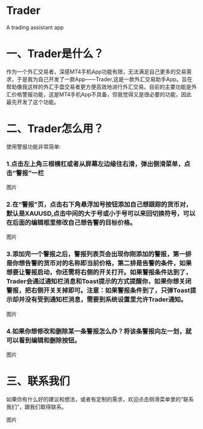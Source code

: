 # Trader
A trading assistant app

# 一、Trader是什么？

作为一个外汇交易者，深感MT4手机App功能有限，无法满足自己更多的交易需求，于是我为自己开发了一款App——Trader,这是一款外汇交易助手App。旨在帮助像我这样的外汇手盘交易者更方便高效地进行外汇交易。目前的主要功能是外汇价格警报功能，这是MT4手机App不具备，但我觉得又是很必要的功能，因此最先开发了这个功能。

# 二、Trader怎么用？

使用警报功能非常简单:
### 1.点击左上角三根横杠或者从屏幕左边缘往右滑，弹出侧滑菜单，点击“警报”一栏
图片
### 2.在“警报”页，点击右下角悬浮加号按钮添加自己想跟踪的货币对，默认是XAUUSD,点击中间的大于号或小于号可以来回切换符号，可以在后面的编辑框里修改自己想告警的目标价格。
图片
### 3.添加完一个警报之后，警报列表页会出现你刚添加的警报，第一排是你想告警的货币对的名称即当前价格，第二排是告警的条件，如果想要让警报启动，你还需将右侧的开关打开。如果警报条件达到了，Trader会通过通知栏消息和Toast提示的方式提醒你，如果你想关闭警报，把右侧开关关掉即可。注意：如果警报条件到了，只弹Toast提示却并没有受到通知栏消息，需要到系统设置里允许Trader通知。
图片
### 4.如果你想修改和删除某一条警报怎么办？将该条警报向左一划，就可以看到编辑和删除按钮。
图片

# 三、联系我们

如果你有什么好的建议和想法，或者有定制的需求，欢迎点击侧滑菜单里的“联系我们”，跟我们取得联系。

图片
